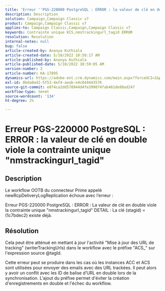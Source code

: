 ```yaml
---
title: 'Erreur ''PGS-220000 PostgreSQL : ERROR : la valeur de clé en double viole la contrainte unique "nmstrackingurl_tagid"'''
description: Description
solution: Campaign,Campaign Classic v7
product: Campaign,Campaign Classic v7
applies-to: Campaign Classic,Campaign,Campaign Classic v7
keywords: Contrainte unique KCS,nmstrackingurl_tagid ERROR
resolution: Resolution
internal-notes: null
bug: false
article-created-by: Ananya Kuthiala
article-created-date: 5/10/2022 10:58:17 AM
article-published-by: Ananya Kuthiala
article-published-date: 5/10/2022 10:59:05 AM
version-number: 2
article-number: KA-17895
dynamics-url: https://adobe-ent.crm.dynamics.com/main.aspx?forceUCI=1&pagetype=entityrecord&etn=knowledgearticle&id=04840e17-50d0-ec11-a7b5-0022480a8e40
exl-id: 0bda0ad2-5f53-4ef4-aeab-e4c044443576
source-git-commit: e8f4ca2dd578944d4fe399074fab461de88ad247
workflow-type: tm+mt
source-wordcount: '134'
ht-degree: 2%

---
```


# Erreur PGS-220000 PostgreSQL : ERROR : la valeur de clé en double viole la contrainte unique &quot;nmstrackingurl_tagid&quot;

## Description


Le workflow OOTB du connecteur Prime appelé newRcpDeliveryLogReplication échoue avec l’erreur :

Erreur PGS-220000 PostgreSQL : ERROR : La valeur de clé en double viole la contrainte unique &quot;nmstrackingurl_tagid&quot; DETAIL : La clé (stagid) = (1c7bdec2) existe déjà.


## Résolution


Cela peut être atténué en mettant à jour l&#39;activité &quot;Mise à jour des URL de tracking&quot; (writerTrackingUrls) dans le workflow avec le préfixe &quot;ACS_&quot; sur l&#39;expression source @tagId.

Cette erreur peut se produire dans les cas où les instances ACC et ACS sont utilisées pour envoyer des emails avec des URL trackées. Il peut alors y avoir un conflit avec les ID de balise d’URL en double lors de la synchronisation. L&#39;ajout du préfixe permet d&#39;éviter la création d&#39;enregistrements en double et l&#39;échec du workflow.
